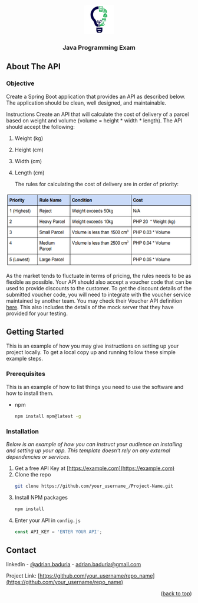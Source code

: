 <!-- PROJECT LOGO -->
<br />
<div align="center">
  <a href="D:/Documents/mynt_programming_exam/delivery-parcel/">
    <img src="logo.png" alt="Logo" width="80" height="80">
  </a>

<h3 align="center">Java Programming Exam</h3>
 
</div>

## About The API 
<h3>Objective</h3>
Create a Spring Boot application that provides an API as described below. The application
should be clean, well designed, and maintainable.

Instructions
Create an API that will calculate the cost of delivery of a parcel based on weight and volume
(volume = height * width * length). The API should accept the following:
1. Weight (kg)
2. Height (cm)
3. Width (cm)
4. Length (cm)


   The rules for calculating the cost of delivery are in order of priority:

  <a href="D:/Documents/mynt_programming_exam/delivery-parcel/">
    <img src="table.png" alt="Logo" width="600" height="200">
  </a>


As the market tends to fluctuate in terms of pricing, the rules needs to be as flexible as possible.
Your API should also accept a voucher code that can be used to provide discounts to the
customer. To get the discount details of the submitted voucher code, you will need to integrate
with the voucher service maintained by another team. You may check their Voucher API
definition [here](https://app.swaggerhub.com/apis/mynt-iat/mynt-programming-exams/1.1.0). This also includes the details of the mock server that they have provided for your
testing.


<!-- GETTING STARTED -->
## Getting Started

This is an example of how you may give instructions on setting up your project locally.
To get a local copy up and running follow these simple example steps.

### Prerequisites

This is an example of how to list things you need to use the software and how to install them.
* npm
  ```sh
  npm install npm@latest -g
  ```

### Installation

_Below is an example of how you can instruct your audience on installing and setting up your app. This template doesn't rely on any external dependencies or services._

1. Get a free API Key at [https://example.com](https://example.com)
2. Clone the repo
   ```sh
   git clone https://github.com/your_username_/Project-Name.git
   ```
3. Install NPM packages
   ```sh
   npm install
   ```
4. Enter your API in `config.js`
   ```js
   const API_KEY = 'ENTER YOUR API';
   ```

<!-- CONTACT -->
## Contact

linkedin - [@adrian.baduria](https://www.linkedin.com/in/adrian-baduria/) - adrian.baduria@gmail.com

Project Link: [https://github.com/your_username/repo_name](https://github.com/your_username/repo_name)

<p align="right">(<a href="#readme-top">back to top</a>)</p>
